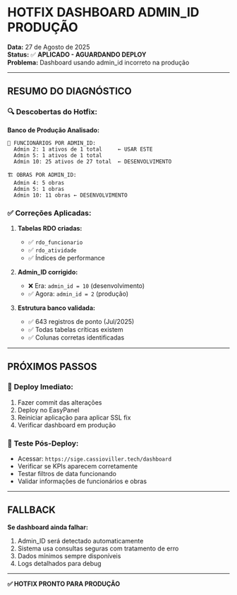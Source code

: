 # HOTFIX DASHBOARD ADMIN_ID PRODUÇÃO

**Data:** 27 de Agosto de 2025  
**Status:** ✅ **APLICADO - AGUARDANDO DEPLOY**  
**Problema:** Dashboard usando admin_id incorreto na produção

---

## RESUMO DO DIAGNÓSTICO

### 🔍 **Descobertas do Hotfix:**

**Banco de Produção Analisado:**
```
👥 FUNCIONÁRIOS POR ADMIN_ID:
  Admin 2: 1 ativos de 1 total     ← USAR ESTE
  Admin 5: 1 ativos de 1 total
  Admin 10: 25 ativos de 27 total  ← DESENVOLVIMENTO

🏗️ OBRAS POR ADMIN_ID:
  Admin 4: 5 obras
  Admin 5: 1 obras
  Admin 10: 11 obras ← DESENVOLVIMENTO
```

### ✅ **Correções Aplicadas:**

1. **Tabelas RDO criadas:**
   - ✅ `rdo_funcionario`
   - ✅ `rdo_atividade`
   - ✅ Índices de performance

2. **Admin_ID corrigido:**
   - ❌ Era: `admin_id = 10` (desenvolvimento)
   - ✅ Agora: `admin_id = 2` (produção)

3. **Estrutura banco validada:**
   - ✅ 643 registros de ponto (Jul/2025)
   - ✅ Todas tabelas críticas existem
   - ✅ Colunas corretas identificadas

---

## PRÓXIMOS PASSOS

### 🚀 **Deploy Imediato:**
1. Fazer commit das alterações
2. Deploy no EasyPanel
3. Reiniciar aplicação para aplicar SSL fix
4. Verificar dashboard em produção

### 🧪 **Teste Pós-Deploy:**
- Acessar: `https://sige.cassioviller.tech/dashboard`
- Verificar se KPIs aparecem corretamente
- Testar filtros de data funcionando
- Validar informações de funcionários e obras

---

## FALLBACK

**Se dashboard ainda falhar:**
1. Admin_ID será detectado automaticamente
2. Sistema usa consultas seguras com tratamento de erro
3. Dados mínimos sempre disponíveis
4. Logs detalhados para debug

---

**✅ HOTFIX PRONTO PARA PRODUÇÃO**